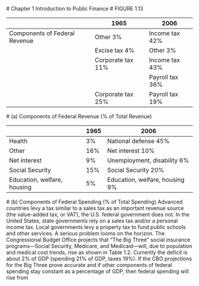 \# Chapter 1 Introduction to Public Finance # FIGURE 1.13

|                               | 1965              | 2006            |
| ----------------------------- | ----------------- | --------------- |
| Components of Federal Revenue | Other 3%          | Income tax 42%  |
|                               | Excise tax 4%     | Other 3%        |
|                               | Corporate tax 11% | Income tax 43%  |
|                               |                   | Payroll tax 36% |
|                               | Corporate tax 25% | Payroll tax 19% |

\# (a) Components of Federal Revenue (% of Total Revenue)

|                             | 1965 | 2006                           |
| --------------------------- | ---- | ------------------------------ |
| Health                      | 3%   | National defense 45%           |
| Other                       | 16%  | Net interest 10%               |
| Net interest                | 9%   | Unemployment, disability 6%    |
| Social Security             | 15%  | Social Security 20%            |
| Education, welfare, housing | 5%   | Education, welfare, housing 9% |

\# (b) Components of Federal Spending (% of Total Spending) Advanced countries levy a tax similar to a sales tax as an important revenue source (the value-added tax, or VAT), the U.S. federal government does not. In the United States, state governments rely on a sales tax and/or a personal income tax. Local governments levy a property tax to fund public schools and other services. A serious problem looms on the horizon. The Congressional Budget Office projects that “The Big Three” social insurance programs—Social Security, Medicare, and Medicaid—will, due to population and medical cost trends, rise as shown in Table 1.2. Currently the deficit is about 2% of GDP (spending 21% of GDP, taxes 19%). If the CBO projections for the Big Three prove accurate and if other components of federal spending stay constant as a percentage of GDP, then federal spending will rise from